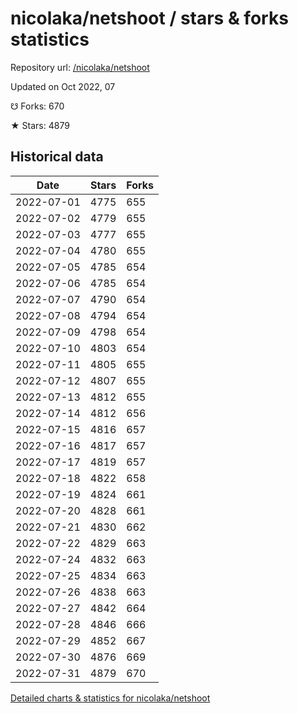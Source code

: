 # nicolaka/netshoot / stars & forks statistics

Repository url: [/nicolaka/netshoot](https://github.com/nicolaka/netshoot)

Updated on Oct 2022, 07

☋ Forks: 670

★ Stars: 4879

## Historical data
| Date | Stars | Forks |
|------|-------|-------|
| 2022-07-01 | 4775 | 655 | 
| 2022-07-02 | 4779 | 655 | 
| 2022-07-03 | 4777 | 655 | 
| 2022-07-04 | 4780 | 655 | 
| 2022-07-05 | 4785 | 654 | 
| 2022-07-06 | 4785 | 654 | 
| 2022-07-07 | 4790 | 654 | 
| 2022-07-08 | 4794 | 654 | 
| 2022-07-09 | 4798 | 654 | 
| 2022-07-10 | 4803 | 654 | 
| 2022-07-11 | 4805 | 655 | 
| 2022-07-12 | 4807 | 655 | 
| 2022-07-13 | 4812 | 655 | 
| 2022-07-14 | 4812 | 656 | 
| 2022-07-15 | 4816 | 657 | 
| 2022-07-16 | 4817 | 657 | 
| 2022-07-17 | 4819 | 657 | 
| 2022-07-18 | 4822 | 658 | 
| 2022-07-19 | 4824 | 661 | 
| 2022-07-20 | 4828 | 661 | 
| 2022-07-21 | 4830 | 662 | 
| 2022-07-22 | 4829 | 663 | 
| 2022-07-24 | 4832 | 663 | 
| 2022-07-25 | 4834 | 663 | 
| 2022-07-26 | 4838 | 663 | 
| 2022-07-27 | 4842 | 664 | 
| 2022-07-28 | 4846 | 666 | 
| 2022-07-29 | 4852 | 667 | 
| 2022-07-30 | 4876 | 669 | 
| 2022-07-31 | 4879 | 670 | 


[Detailed charts & statistics for nicolaka/netshoot](https://reviewgithub.com/rep/nicolaka/netshoot)

